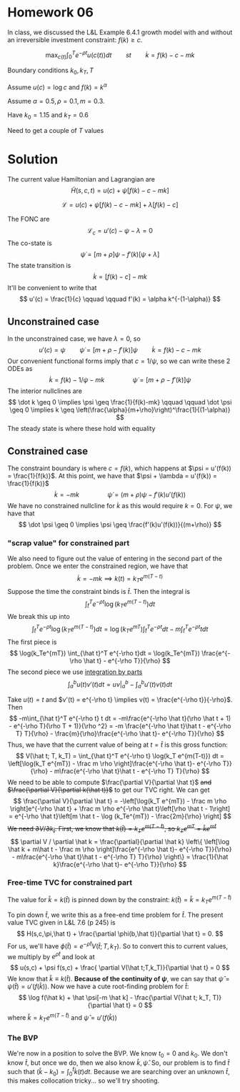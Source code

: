 # Homework 06

In class, we discussed the L&L Example 6.4.1 growth model with and without an irreversible investment constraint: $f(k) \geq c$.

$$
\max_{c(t)} \int_0^T e^{-\rho t} u(c(t)) dt \qquad st \qquad \dot k = f(k) - c - mk
$$

Boundary conditions $k_0, k_T, T$

Assume $u(c) = \log c$ and $f(k) = k^\alpha$

Assume $\alpha = 0.5, \rho = 0.1, m = 0.3$.

Have $k_0 = 1.15$ and $k_T = 0.6$

Need to get a couple of $T$ values

# Solution

The current value Hamiltonian and Lagrangian are
$$
\tilde H(s,c,t) = u(c) + \psi[f(k) - c - mk]
$$

$$
\mathcal L = u(c) + \psi[f(k) - c - mk] + \lambda[f(k) - c]
$$

The FONC are
$$
\mathcal L_c = u'(c) - \psi - \lambda = 0
$$
The co-state is
$$
\dot \psi = [m+\rho]\psi -f'(k)[ \psi + \lambda]
$$
The state transition is
$$
\dot k = [f(k) - c] - mk
$$
It'll be convenient to write that
$$
u'(c) = \frac{1}{c} \qquad \qquad f'(k) = \alpha k^{-(1-\alpha)}
$$





## Unconstrained case

In the unconstrained case, we have $\lambda=0$, so
$$
u'(c) = \psi \qquad \dot \psi = [m+\rho - f'(k)]\psi \qquad \dot k = f(k) - c - mk
$$
Our convenient functional forms imply that $c = 1/\psi$, so we can write these 2 ODEs as
$$
\dot k = f(k) - 1/\psi - mk \qquad \qquad \dot \psi = [m+\rho - f'(k)]\psi
$$
The interior nullclines are
$$
\dot k \geq 0 \implies \psi \geq \frac{1}{f(k)-mk} \qquad \qquad \dot \psi \geq 0 \implies k \geq \left(\frac{\alpha}{m+\rho}\right)^\frac{1}{(1-\alpha)}
$$
The steady state is where these hold with equality


## Constrained case

The constraint boundary is where $c = f(k)$, which happens at $\psi = u'(f(k)) = \frac{1}{f(k)}$. At this point, we have that $\psi + \lambda = u'(f(k)) = \frac{1}{f(k)}$
$$
\dot k = -mk
\qquad \qquad
\dot \psi = (m + \rho)\psi - f'(k)u'(f(k))
$$
We have no constrained nullcline for $\dot k$ as this would require $k=0$. For $\psi$, we have that
$$
\dot \psi \geq 0 \implies \psi \geq \frac{f'(k)u'(f(k))}{(m+\rho)}
$$

### "scrap value" for constrained part

We also need to figure out the value of entering in the second part of the problem. Once we enter the constrained region, we have that
$$
\dot k = -mk \implies k(t) = k_T e^{m(T-t)}
$$
Suppose the time the constraint binds is $\hat t$. Then the integral is
$$
\int_{\hat t}^T e^{-\rho t} \log(k_T e^{m(T-t)}) dt
$$
We break this up into
$$
\int_{\hat t}^T e^{-\rho t} \log(k_T e^{m(T-t)}) dt = \log(k_Te^{mT}) \int_{\hat t}^T e^{-\rho t}dt - m \int_{\hat t}^T e^{-\rho t} t dt
$$
The first piece is
$$
\log(k_Te^{mT}) \int_{\hat t}^T e^{-\rho t}dt = \log(k_Te^{mT}) \frac{e^{-\rho \hat t} - e^{-\rho T}}{\rho}
$$
The second piece we use [integration by parts](https://en.wikipedia.org/wiki/Integration_by_parts)
$$
\int_a^b u(t)v'(t)dt = uv|_a^b - \int_a^b u'(t)v(t)dt
$$
<!-- |_ asdf -->
Take $u(t) = t$ and $v'(t) = e^{-\rho t} \implies v(t) = \frac{e^{-\rho t}}{-\rho}$. Then
$$
-m\int_{\hat t}^T e^{-\rho t} t dt
= -m\frac{e^{-\rho \hat t}(\rho \hat t + 1) - e^{-\rho T}(\rho T + 1)}{\rho ^2}
= -m \frac{e^{-\rho \hat t}\hat t - e^{-\rho T} T}{\rho} - \frac{m}{\rho}\frac{e^{-\rho \hat t}- e^{-\rho T}}{\rho}
$$
Thus, we have that the current value of being at $t=\hat t$ is this gross function:
$$
V(\hat t; T, k_T) = \int_{\hat t}^T e^{-\rho t} \log(k_T e^{m(T-t)}) dt  = \left[\log(k_T e^{mT}) - \frac m \rho \right]\frac{e^{-\rho \hat t}- e^{-\rho T}}{\rho} - m\frac{e^{-\rho \hat t}\hat t - e^{-\rho T} T}{\rho}
$$
We need to be able to compute $\frac{\partial V}{\partial \hat t}$ ~~and $\frac{\partial V}{\partial k(\hat t)}$~~ to get our TVC right. We can get
$$
\frac{\partial V}{\partial \hat t} = -\left[\log(k_T e^{mT}) - \frac m \rho \right]e^{-\rho \hat t} + \frac m \rho e^{-\rho \hat t}\left[\rho \hat t - 1\right] = e^{-\rho \hat t}\left[m \hat t - \log (k_Te^{mT}) - \frac{2m}{\rho} \right]
$$
~~We need $\partial V / \partial k_{\hat t}$. First, we know that $k(\hat t) = k_T e^{m(T-\hat t)}$, so $k_Te^{mT} = \hat k e^{m\hat t}$~~
$$
\partial V / \partial \hat k = \frac{\partial}{\partial \hat k} \left\{ \left[\log \hat k + m\hat t - \frac m \rho \right]\frac{e^{-\rho \hat t}- e^{-\rho T}}{\rho} - m\frac{e^{-\rho \hat t}\hat t - e^{-\rho T} T}{\rho} \right\} = \frac{1}{\hat k}\frac{e^{-\rho \hat t}- e^{-\rho T}}{\rho}
$$

### Free-time TVC for constrained part

The value for $\hat k = k(\hat t)$ is pinned down by the constraint: $k(\hat t) = \hat k = k_T e^{m(T-\hat t)}$

To pin down $\hat t$, we write this as a free-end time problem for $\hat t$. The present value TVC given in L&L 7.6 (p 245) is
$$
H(s,c,\pi,\hat t) + \frac{\partial \phi(b,\hat t)}{\partial \hat t} = 0.
$$
For us, we'll have $\phi(\hat t) = e^{-\rho \hat t} V(\hat t; T,k_T)$. So to convert this to current values, we multiply by $e^{\rho \hat t}$ and look at
$$
u(s,c) + \psi f(s,c) + \frac{ \partial V(\hat t;T,k_T)}{\partial \hat t} = 0
$$
We know that $\hat k \equiv k(\hat t)$. **Because of the continuity of $\psi$**, we can say that $\hat \psi = \psi(\hat t) = u'(f(\hat k))$. Now we have a cute root-finding problem for $\hat t$:
$$
\log f(\hat k) + \hat \psi[-m \hat k] - \frac{\partial V(\hat t; k_T, T)}{\partial \hat t} = 0
$$
where $\hat k = k_T e^{m(T-\hat t)}$ and $\hat \psi = u'(f(\hat k))$

### The BVP

We're now in a position to solve the BVP. We know $t_0=0$ and $k_0$. We don't know $\hat t$, but once we do, then we also know $\hat k, \hat \psi$. So, our problem is to find $\hat t$ such that $(\hat k - k_0) = \int_0^{\hat t} \dot k(t) dt$. Because we are searching over an unknown $\hat t$, this makes collocation tricky... so we'll try shooting.
